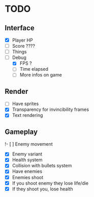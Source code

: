 # TODO

## Interface
- [x] Player HP
- [ ] Score ????
- [ ] Things
- [ ] Debug
  - [x] FPS ?
  - [ ] Time elapsed
  - [ ] More infos on game

## Render
- [ ] Have sprites
- [x] Transparency for invincibility frames
- [x] Text rendering

## Gameplay
!- [ ] Enemy movement
- [x] Enemy variant
- [x] Health system
- [x] Collision with bullets system
- [x] Have enemies
- [x] Enemies shoot
- [x] If you shoot enemy they lose life/die
- [x] If they shoot you, lose health
